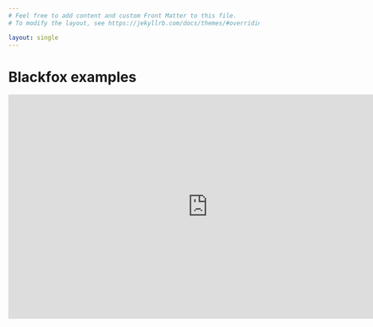 ```yaml
---
# Feel free to add content and custom Front Matter to this file.
# To modify the layout, see https://jekyllrb.com/docs/themes/#overriding-theme-defaults

layout: single
---
```


# Blackfox examples

<iframe width="800" height="450" src="https://www.youtube.com/embed/lFHAzup_sME?autoplay=1" frameborder="0" allow="accelerometer; autoplay; encrypted-media; gyroscope; picture-in-picture" allowfullscreen></iframe>